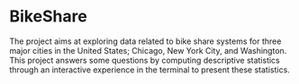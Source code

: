 # BikeShare
The project aims at exploring data related to bike share systems for three major cities in the United States; Chicago, New York City, and Washington. This project answers some questions by computing descriptive statistics through an interactive experience in the terminal to present these statistics.
